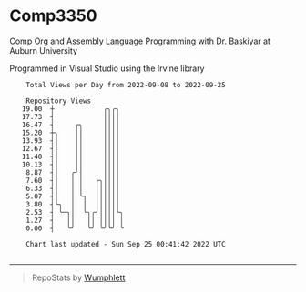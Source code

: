 # Comp3350
Comp Org and Assembly Language Programming with Dr. Baskiyar at Auburn University

Programmed in Visual Studio using the Irvine library

```
    Total Views per Day from 2022-09-08 to 2022-09-25

    Repository Views
   19.00  ┼            ╭╮╭╮
   17.73  ┤            ││││
   16.47  ┤     ╭╮     ││││
   15.20  ┼╮    ││     ││││
   13.93  ┤│    ││     ││││
   12.67  ┤│    ││     ││││
   11.40  ┤│    ││     ││││
   10.13  ┤│    ││     ││││
    8.87  ┤│   ╭╯│     ││││
    7.60  ┤│   │ │   ╭╮││││
    6.33  ┤│   │ │   ││││││
    5.07  ┤│   │ ╰╮  ││││││
    3.80  ┤╰╮  │  │  ││││││
    2.53  ┤ ╰─╮│  ╰╮╭╯││││╰╮
    1.27  ┤   ││   ││ ││││ │
    0.00  ┤   ╰╯   ╰╯ ╰╯╰╯ ╰

    Chart last updated - Sun Sep 25 00:41:42 2022 UTC
    
```

---

> RepoStats by [Wumphlett](https://github.com/Wumphlett)
